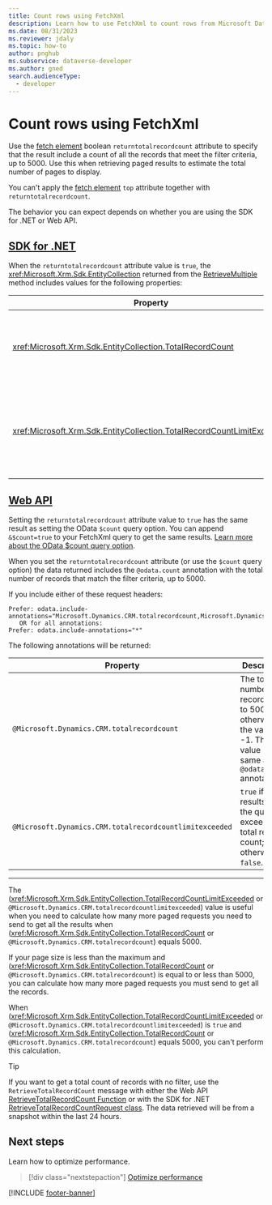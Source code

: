 ```yaml
---
title: Count rows using FetchXml
description: Learn how to use FetchXml to count rows from Microsoft Dataverse tables.
ms.date: 08/31/2023
ms.reviewer: jdaly
ms.topic: how-to
author: pnghub
ms.subservice: dataverse-developer
ms.author: gned
search.audienceType: 
  - developer
---
```

# Count rows using FetchXml

Use the [fetch element](reference/fetch.md) boolean `returntotalrecordcount` attribute to specify that the result include a count of all the records that meet the filter criteria, up to 5000. Use this when retrieving paged results to estimate the total number of pages to display.

You can't apply the [fetch element](reference/fetch.md) `top` attribute together with `returntotalrecordcount`.

The behavior you can expect depends on whether you are using the SDK for .NET or Web API.

## [SDK for .NET](#tab/sdk)

When the `returntotalrecordcount` attribute value is `true`, the <xref:Microsoft.Xrm.Sdk.EntityCollection> returned from the [RetrieveMultiple](xref:Microsoft.Xrm.Sdk.IOrganizationService.RetrieveMultiple%2A)  method includes values for the following properties:


|Property|Description|
|---------|---------|
|<xref:Microsoft.Xrm.Sdk.EntityCollection.TotalRecordCount>|The total number of records up to 5000; otherwise the value is -1.|
|<xref:Microsoft.Xrm.Sdk.EntityCollection.TotalRecordCountLimitExceeded>|`true` if the results of the query exceeds the total record count; otherwise, `false`.|



## [Web API](#tab/webapi)

Setting the `returntotalrecordcount` attribute value to `true` has the same result as setting the OData `$count` query option. You can append `&$count=true` to your FetchXml query to get the same results. [Learn more about the OData $count query option](../webapi/query-data-web-api.md#count-number-of-rows).

When you set the `returntotalrecordcount` attribute (or use the `$count` query option) the data returned includes the `@odata.count` annotation with the total number of records that match the filter criteria, up to 5000.

If you include either of these request headers:

```
Prefer: odata.include-annotations="Microsoft.Dynamics.CRM.totalrecordcount,Microsoft.Dynamics.CRM.totalrecordcountlimitexceeded"
   OR for all annotations:
Prefer: odata.include-annotations="*"
```

The following annotations will be returned:

|Property|Description|
|---------|---------|
|`@Microsoft.Dynamics.CRM.totalrecordcount`|The total number of records up to 5000; otherwise the value is -1. The value is the same as the `@odata.count` annotation.|
|`@Microsoft.Dynamics.CRM.totalrecordcountlimitexceeded`|`true` if the results of the query exceeds the total record count; otherwise, `false`.|

---

The (<xref:Microsoft.Xrm.Sdk.EntityCollection.TotalRecordCountLimitExceeded> or `@Microsoft.Dynamics.CRM.totalrecordcountlimitexceeded`) value is useful when you need to calculate how many more paged requests you need to send to get all the results when (<xref:Microsoft.Xrm.Sdk.EntityCollection.TotalRecordCount> or `@Microsoft.Dynamics.CRM.totalrecordcount`) equals 5000. 

If your page size is less than the maximum and (<xref:Microsoft.Xrm.Sdk.EntityCollection.TotalRecordCount> or `@Microsoft.Dynamics.CRM.totalrecordcount`) is equal to or less than 5000, you can calculate how many more paged requests you must send to get all the records.

When (<xref:Microsoft.Xrm.Sdk.EntityCollection.TotalRecordCountLimitExceeded> or `@Microsoft.Dynamics.CRM.totalrecordcountlimitexceeded`) is `true` and (<xref:Microsoft.Xrm.Sdk.EntityCollection.TotalRecordCount> or `@Microsoft.Dynamics.CRM.totalrecordcount`) equals 5000, you can't perform this calculation.


> [!TIP]
> If you want to get a total count of records with no filter, use the `RetrieveTotalRecordCount` message with either the Web API [RetrieveTotalRecordCount Function](xref:Microsoft.Dynamics.CRM.RetrieveTotalRecordCount) or with the SDK for .NET [RetrieveTotalRecordCountRequest class](xref:Microsoft.Crm.Sdk.Messages.RetrieveTotalRecordCountRequest). The data retrieved will be from a snapshot within the last 24 hours.


## Next steps

Learn how to optimize performance.

> [!div class="nextstepaction"]
> [Optimize performance](optimize-performance.md)

[!INCLUDE [footer-banner](../../../includes/footer-banner.md)]